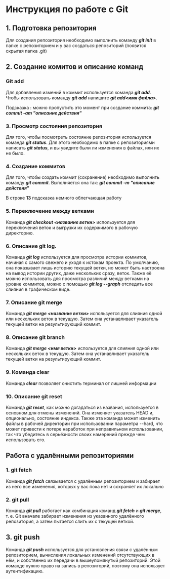 # __Инструкция по работе с Git__
## 1. Подготовка репозитория 
Для создания репозитория необходимо выполнить команду __*git init*__ в папке с репозиторием и у вас создаться репозиторий (появится скрытая папка .git)

## 2. Создание комитов и описание команд
### Git add
Для добавления измений в коммит используется команда __*git add*__. Чтобы использовать команду __*git add*__ напишите __*git add<имя файла>*__.

Подсказка : можно пропустить это момент при создание коммита: __*git commit  -am "описание действия"*__

### 3. Просмотр состояния репозитория 
Для того, чтобы посмотреть состояние репозитория используется команда __*git status*__. Для этого необходимо в папке с репозиториями написать __*git status*__, и вы увидите были ли изменения в файлах, или их не было.
### 4. Создание коммитов 
Для того, чтобы создать коммит (сохранение) необходимо выполнить команду __*git commit*__. Выполняется она так: __*git commit  -m "описание действия"*__ 

В строке __13__ подсказка немного облегчающая работу 

### 5. Переключение между ветками 
Команда __*git checkout <назвaние ветки>*__ используется для переключения веток и выгрузки их содержимого в рабочую директорию.

### 6. Описание git log.
Команда __*git log*__  используется для просмотра истории коммитов, начиная с самого свежего и уходя к истокам проекта.  По умолчанию, она показывает лишь историю текущей ветки, но может быть настроена на вывод истории других, даже нескольких сразу, веток. Также её можно использовать для просмотра различий между ветками на уровне коммитов, можно с помощью __*git log --graph*__ отследить все слияния в графическом виде. 
### 7. Описание git merge
Команда __*git merge <название ветки>*__ используется для слияния одной или нескольких веток в текущую. Затем она устанавливает указатель текущей ветки на результирующий коммит.

### 8. Описание git branch 
Команда __*git merge <имя ветки>*__ используется для слияния одной или нескольких веток в текущую. Затем она устанавливает указатель текущей ветки на результирующий коммит.

### 9. Команда clear
Команда __*clear*__ позволяет очистить терминал от лишней информации
### 10. Описание git reset
Команда __*git reset*__, как можно догадаться из названия, используется в основном для отмены изменений. Она изменяет указатель HEAD и, опционально, состояние индекса. Также эта команда может изменить файлы в рабочей директории при использовании параметра --hard, что может привести к потере наработок при неправильном использовании, так что убедитесь в серьёзности своих намерений прежде чем использовать его.

## Работа с удалёнными репозиториями

### 1. git fetch
Команда __*git fetch*__ связывается с удалённым репозиторием и забирает из него все изменения, которых у вас пока нет и сохраняет их локально
### 2. git pull
Команда __*git pull*__ работает как комбинация команд __*git fetch*__ и __*git merge*__, т. е. Git вначале забирает изменения из указанного удалённого репозитория, а затем пытается слить их с текущей веткой.
## 3. git push
Команда __*git push*__ используется для установления связи с удалённым репозиторием, вычисления локальных изменений отсутствующих в нём, и собственно их передачи в вышеупомянутый репозиторий. Этой команде нужно право на запись в репозиторий, поэтому она использует аутентификацию.